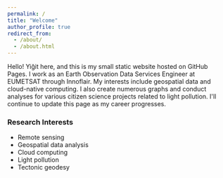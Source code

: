 ```yaml
---
permalink: /
title: "Welcome"
author_profile: true
redirect_from: 
  - /about/
  - /about.html
---
```


Hello! Yiğit here, and this is my small static website hosted on GitHub Pages. I work as an Earth Observation Data Services Engineer at EUMETSAT through Innoflair. My interests include geospatial data and cloud-native computing. I also create numerous graphs and conduct analyses for various citizen science projects related to light pollution. I'll continue to update this page as my career progresses.

### Research Interests
* Remote sensing
* Geospatial data analysis
* Cloud computing
* Light pollution
* Tectonic geodesy


